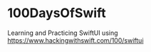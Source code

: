 # 100DaysOfSwift
Learning and Practicing SwiftUI using https://www.hackingwithswift.com/100/swiftui
